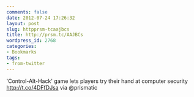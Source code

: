 ```yaml
---
comments: false
date: 2012-07-24 17:26:32
layout: post
slug: httpprsm-tcaajbcs
title: http://prsm.tc/AAJBCs
wordpress_id: 2768
categories:
- Bookmarks
tags:
- from-twitter
---
```


'Control-Alt-Hack' game lets players try their hand at computer security http://t.co/4DFfDJsa via @prismatic
